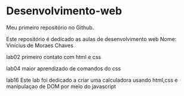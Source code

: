 # Desenvolvimento-web
Meu primeiro repositório no Github.

Este repositório é dedicado as aulas de desenvolvimento web
Nome: Vinícius de Moraes Chaves



lab02
    primeiro contato com html e css

lab04
    maior aprendizado de comandos do css

lab16
    Este lab foi dedicado a criar uma calculadora 
    usando html,css e manipulaçao de DOM por meio do javascript